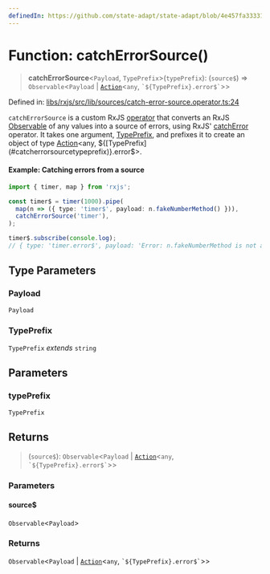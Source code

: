 ```yaml
---
definedIn: https://github.com/state-adapt/state-adapt/blob/4e457fa33331f265d75eaddb646761782498dd8e/libs/rxjs/src/lib/sources/catch-error-source.operator.ts#L24
---
```


# Function: catchErrorSource()

> **catchErrorSource**\<`Payload`, `TypePrefix`\>(`typePrefix`): (`source$`) => `Observable`\<`Payload` \| [`Action`](../../core/src/Action.md)\<`any`, `` `${TypePrefix}.error$` ``\>\>

Defined in: [libs/rxjs/src/lib/sources/catch-error-source.operator.ts:24](https://github.com/state-adapt/state-adapt/blob/4e457fa33331f265d75eaddb646761782498dd8e/libs/rxjs/src/lib/sources/catch-error-source.operator.ts#L24)

`catchErrorSource` is a custom RxJS [operator](https://rxjs.dev/guide/operators) that converts an RxJS [Observable](https://rxjs.dev/guide/observable)
of any values into a source of errors, using RxJS' [catchError](https://rxjs.dev/api/operators/catchError) operator.
It takes one argument, [TypePrefix](#catcherrorsourcetypeprefix), and prefixes it to create an object of type [Action](../../core/src/Action.md)<any, ${[TypePrefix](#catcherrorsourcetypeprefix)}.error$>.

#### Example: Catching errors from a source

```typescript
import { timer, map } from 'rxjs';

const timer$ = timer(1000).pipe(
  map(n => ({ type: 'timer$', payload: n.fakeNumberMethod() })),
  catchErrorSource('timer'),
);

timer$.subscribe(console.log);
// { type: 'timer.error$', payload: 'Error: n.fakeNumberMethod is not a function' }
```

## Type Parameters

### Payload

`Payload`

### TypePrefix

`TypePrefix` *extends* `string`

## Parameters

### typePrefix

`TypePrefix`

## Returns

> (`source$`): `Observable`\<`Payload` \| [`Action`](../../core/src/Action.md)\<`any`, `` `${TypePrefix}.error$` ``\>\>

### Parameters

#### source$

`Observable`\<`Payload`\>

### Returns

`Observable`\<`Payload` \| [`Action`](../../core/src/Action.md)\<`any`, `` `${TypePrefix}.error$` ``\>\>
